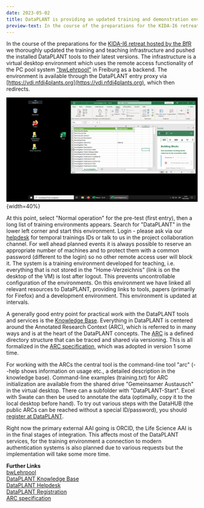 ```yaml
---
date: 2023-05-02
title: DataPLANT is providing an updated training and demonstration environment for its tools and services accessible remotely
preview-text: In the course of the preparations for the KIDA-I6 retreat hosted by the BfRwe thoroughly updated the training and teaching infrastructure and pushed the installed DataPLANT tools to their latest versions. The infrastructure is a virtual desktop environment which uses the remote access functionality of the PC pool system "bwLehrpool" in Freiburg as a backend. The environment is available through the DataPLANT entry proxy via https://vdi.nfdi4plants.org, which then redirects. At this point, select "Normal operation" for the pre-test...
---
```


In the course of the preparations for the [KIDA-I6 retreat hosted by the BfR](https://nfdi4plants.org/content/news/2023-04-25-dataplant-participated-in-the-kida-i6-retreat.html) we thoroughly updated the training and teaching infrastructure and pushed the installed DataPLANT tools to their latest versions. The infrastructure is a virtual desktop environment which uses the remote access functionality of the PC pool system ["bwLehrpool"](www.bwlehrpool.de) in Freiburg as a backend. The environment is available through the DataPLANT entry proxy via [https://vdi.nfdi4plants.org](https://vdi.nfdi4plants.org), which then redirects.  
  

![VDI DataPLANT](../../images/News-Items/VDI.png "VDI"){width=40%}

  
At this point, select "Normal operation" for the pre-test (first entry), then a long list of training environments appears. Search for "DataPLANT" in the lower left corner and start this environment. Login - please ask via our [helpdesk](https://helpdesk.nfdi4plants.org/) for temporal trainings IDs or talk to us in the project collaboration channel. For well ahead planned events it is always possible to reserve an appropriate number of machines and to protect them with a common password (different to the login) so no other remote access user will block it. The system is a training environment developed for teaching, i.e. everything that is not stored in the "Home-Verzeichnis" (link is on the desktop of the VM) is lost after logout. This prevents uncontrollable configuration of the environments. On this environment we have linked all relevant resources to DataPLANT, providing links to tools, papers (primarily for Firefox) and a development environment. This environment is updated at intervals.   

A generally good entry point for practical work with the DataPLANT tools and services is the [Knowledge Base](https://nfdi4plants.org/nfdi4plants.knowledgebase/index.html). Everything in DataPLANT is centered around the Annotated Research Context (ARC), which is referred to in many ways and is at the heart of the DataPLANT concepts. The [ARC](https://nfdi4plants.github.io/nfdi4plants.knowledgebase/docs/implementation/AnnotatedResearchContext.html) is a defined directory structure that can be traced and shared via versioning. This is all formalized in the [ARC specification](https://github.com/nfdi4plants/ARC-specification/blob/main/ARC%20specification.md), which was adopted in version 1 some time.  

For working with the ARCs the central tool is the command-line tool "arc" (--help shows information on usage etc., a detailed description in the knowledge base). Command-line examples (training.txt) for ARC initialization are available from the shared drive "Gemeinsamer Austausch" in the virtual desktop. There can a subfolder with "DataPLANT-Start". Excel with Swate can then be used to annotate the data (optimally, copy it to the local desktop before hand). To try out various steps with the DataHUB (the public ARCs can be reached without a special ID/password), you should [register at DataPLANT](https://register.nfdi4plants.org/).   

Right now the primary external AAI going is ORCID, the Life Science AAI is in the final stages of integration. This affects most of the DataPLANT services, for the training environment a connection to modern authentication systems is also planned due to various requests but the implementation will take some more time. 
    
    
**Further Links**  
[bwLehrpool](www.bwlehrpool.de)  
[DataPLANT Knowledge Base](https://nfdi4plants.org/nfdi4plants.knowledgebase/index.html)  
[DataPLANT Helpdesk](https://helpdesk.nfdi4plants.org/)  
[DataPLANT Registration](https://register.nfdi4plants.org/)   
[ARC specification](https://github.com/nfdi4plants/ARC-specification/blob/main/ARC%20specification.md)  





